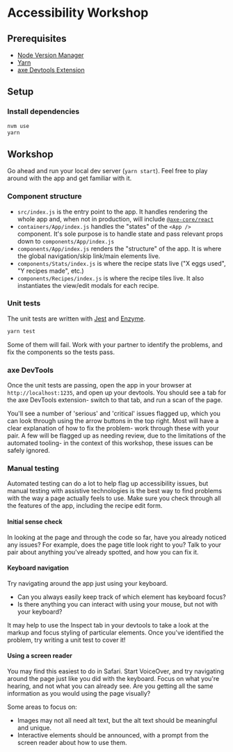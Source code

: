 # Accessibility Workshop

## Prerequisites

- [Node Version Manager](https://github.com/nvm-sh/nvm)
- [Yarn](https://yarnpkg.com/)
- [axe Devtools Extension](https://www.deque.com/axe/browser-extensions/)

## Setup

### Install dependencies

```sh
nvm use
yarn
```

## Workshop

Go ahead and run your local dev server (`yarn start`). Feel free to play around with the app and get familiar with it.

### Component structure

- `src/index.js` is the entry point to the app. It handles rendering the whole app and, when not in production, will include [`@axe-core/react`](https://www.npmjs.com/package/@axe-core/react)
- `containers/App/index.js` handles the "states" of the `<App />` component. It's sole purpose is to handle state and pass relevant props down to `components/App/index.js`
- `components/App/index.js` renders the "structure" of the app. It is where the global navigation/skip link/main elements live.
- `components/Stats/index.js` is where the recipe stats live ("X eggs used", "Y recipes made", etc.)
- `components/Recipes/index.js` is where the recipe tiles live. It also instantiates the view/edit modals for each recipe.

### Unit tests

The unit tests are written with [Jest](jestjs.io/) and [Enzyme](https://enzymejs.github.io/enzyme/).

```sh
yarn test
```

Some of them will fail. Work with your partner to identify the problems, and fix the components so the tests pass.

### axe DevTools

Once the unit tests are passing, open the app in your browser at `http://localhost:1235`, and open up your devtools. You should see a tab for the axe DevTools extension- switch to that tab, and run a scan of the page.

You'll see a number of 'serious' and 'critical' issues flagged up, which you can look through using the arrow buttons in the top right. Most will have a clear explanation of how to fix the problem- work through these with your pair. A few will be flagged up as needing review, due to the limitations of the automated tooling- in the context of this workshop, these issues can be safely ignored.

### Manual testing

Automated testing can do a lot to help flag up accessibility issues, but manual testing with assistive technologies is the best way to find problems with the way a page actually feels to use. Make sure you check through all the features of the app, including the recipe edit form.

#### Initial sense check

In looking at the page and through the code so far, have you already noticed any issues? For example, does the page title look right to you? Talk to your pair about anything you've already spotted, and how you can fix it.

#### Keyboard navigation

Try navigating around the app just using your keyboard.

- Can you always easily keep track of which element has keyboard focus?
- Is there anything you can interact with using your mouse, but not with your keyboard?

It may help to use the Inspect tab in your devtools to take a look at the markup and focus styling of particular elements. Once you've identified the problem, try writing a unit test to cover it!

#### Using a screen reader

You may find this easiest to do in Safari. Start VoiceOver, and try navigating around the page just like you did with the keyboard. Focus on what you're hearing, and not what you can already see. Are you getting all the same information as you would using the page visually?

Some areas to focus on:

- Images may not all need alt text, but the alt text should be meaningful and unique.
- Interactive elements should be announced, with a prompt from the screen reader about how to use them.

<!-- ##### Forms IGT

Click on "COOK CHOCOLATE CAKE" button to launch the modal. In devtools, click "Start testing forms".

- fix the `aria-required` issue
  - bonus: add some visual indication that the field is required!
- make the error messages more descriptive
  - write a unit test for this!
- run the IGT again to verify that no remaining Forms issues exist (#axeCleanFormsIGT) -->
